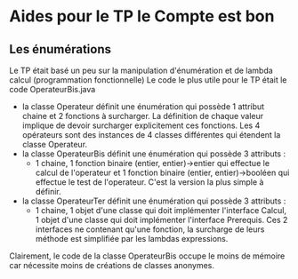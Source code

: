 # Aides pour le TP le Compte est bon

## Les énumérations
Le TP était basé un peu sur la manipulation d'énumération et de lambda calcul (programmation fonctionnelle)
Le code le plus utile pour le TP était le code OperateurBis.java

* la classe Operateur définit une énumération qui possède 1 attribut chaine et 2 fonctions à surcharger. 
La définition de chaque valeur implique de devoir surcharger explicitement ces fonctions.
Les 4 opérateurs sont des instances de 4 classes différentes qui étendent la classe Operateur.
* la classe OperateurBis définit une énumération qui possède 3 attributs : 
  * 1 chaine, 1 fonction binaire (entier, entier)->entier qui effectue le calcul de l'operateur et 1 fonction binaire (entier, entier)->booléen qui effectue le test de l'operateur.
C'est la version la plus simple à définir.
* la classe OperateurTer définit une énumération qui possède 3 attributs : 
  * 1 chaine, 1 objet d'une classe qui doit implémenter l'interface Calcul, 1 objet d'une classe qui doit implémenter l'interface Prerequis.
Ces 2 interfaces ne contenant qu'une fonction, la surcharge de leurs méthode est simplifiée par les lambdas expressions.

Clairement, le code de la classe OperateurBis occupe le moins de mémoire car nécessite moins de créations de classes anonymes.
